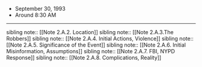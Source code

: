- September 30, 1993
- Around 8:30 AM

---
sibling note:: [[Note 2.A.2. Location]]
sibling note:: [[Note 2.A.3.The Robbers]]
sibling note:: [[Note 2.A.4. Initial Actions, Violence]]
sibling note:: [[Note 2.A.5. Significance of the Event]]
sibling note:: [[Note 2.A.6. Initial Misinformation, Assumptions]]
sibling note:: [[Note 2.A.7. FBI, NYPD Response]]
sibling note:: [[Note 2.A.8. Complications, Reality]]